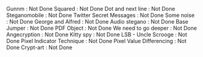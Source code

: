 Gunnm : Not Done
Squared : Not Done
Dot and next line : Not Done
Steganomobile : Not Done
Twitter Secret Messages : Not Done
Some noise : Not Done
George and Alfred : Not Done
Audio stegano : Not Done
Base Jumper : Not Done
PDF Object : Not Done
We need to go deeper : Not Done
Angecryption : Not Done
Kitty spy : Not Done
LSB - Uncle Scrooge : Not Done
Pixel Indicator Technique : Not Done
Pixel Value Differencing : Not Done
Crypt-art : Not Done
